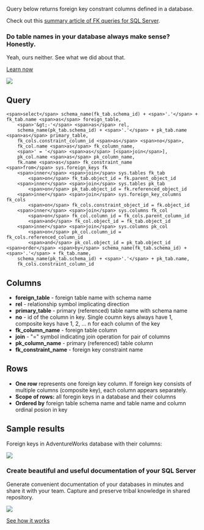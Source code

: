 Query below returns foreign key constrant columns defined in a database.

Check out this [summary article of FK queries for SQL Server](https://dataedo.com/kb/query/sql-server/list-foreign-keys-sql-queries).

### Do table names in your database always make sense? Honestly.

Yeah, ours neither. See what we did about that.

[Learn now](https://dataedo.com/blog/confused-when-trying-to-work-with-databases?cta=kb-query-table-names)

[![](https://dataedo.com/asset/img/markdown/docs/test-article/edca6a29318bb7640068f5c69a5af4ba.png#center)](https://dataedo.com/blog/confused-when-trying-to-work-with-databases?cta=kb-query-table-names)

## Query

```
<span>select</span> schema_name(fk_tab.schema_id) + <span>'.'</span> + fk_tab.name <span>as</span> foreign_table,
    <span>'&gt;-'</span> <span>as</span> rel,
    schema_name(pk_tab.schema_id) + <span>'.'</span> + pk_tab.name <span>as</span> primary_table,
    fk_cols.constraint_column_id <span>as</span> <span>no</span>, 
    fk_col.name <span>as</span> fk_column_name,
    <span>' = '</span> <span>as</span> [<span>join</span>],
    pk_col.name <span>as</span> pk_column_name,
    fk.name <span>as</span> fk_constraint_name
<span>from</span> sys.foreign_keys fk
    <span>inner</span> <span>join</span> sys.tables fk_tab
        <span>on</span> fk_tab.object_id = fk.parent_object_id
    <span>inner</span> <span>join</span> sys.tables pk_tab
        <span>on</span> pk_tab.object_id = fk.referenced_object_id
    <span>inner</span> <span>join</span> sys.foreign_key_columns fk_cols
        <span>on</span> fk_cols.constraint_object_id = fk.object_id
    <span>inner</span> <span>join</span> sys.columns fk_col
        <span>on</span> fk_col.column_id = fk_cols.parent_column_id
        <span>and</span> fk_col.object_id = fk_tab.object_id
    <span>inner</span> <span>join</span> sys.columns pk_col
        <span>on</span> pk_col.column_id = fk_cols.referenced_column_id
        <span>and</span> pk_col.object_id = pk_tab.object_id
<span>order</span> <span>by</span> schema_name(fk_tab.schema_id) + <span>'.'</span> + fk_tab.name,
    schema_name(pk_tab.schema_id) + <span>'.'</span> + pk_tab.name, 
    fk_cols.constraint_column_id
```

## Columns

-   **foreign\_table** - foreign table name with schema name
-   **rel** - relationship symbol implicating direction
-   **primary\_table** - primary (referenced) table name with schema name
-   **no** - id of the column in key. Single coumn keys always have 1, composite keys have 1, 2, ... n for each column of the key
-   **fk\_column\_name** - foreign table column
-   **join** - "=" symbol indicating join operation for pair of columns
-   **pk\_column\_name** - primary (referenced) table column
-   **fk\_constraint\_name** - foreign key constraint name

## Rows

-   **One row** represents one foreign key column. If foreign key consists of multiple columns (composite key), each column appears separately.
-   **Scope of rows:** all foregin keys in a database and their columns
-   **Ordered by** foreign table schema name and table name and column ordinal posion in key

## Sample results

Foreign keys in AdventureWorks database with their columns:

![](https://dataedo.com/asset/img/kb/query/sql-server/foreign_key_columns.png)

### Create beautiful and useful documentation of your SQL Server

Generate convenient documentation of your databases in minutes and share it with your team. Capture and preserve tribal knowledge in shared repository.

[![](https://dataedo.com/asset/img/markdown/docs/test-article/30c11fa4b210f11740f56e85ca8bf9c6.gif)](https://demo.dataedo.com/)

[See how it works](https://demo.dataedo.com/)